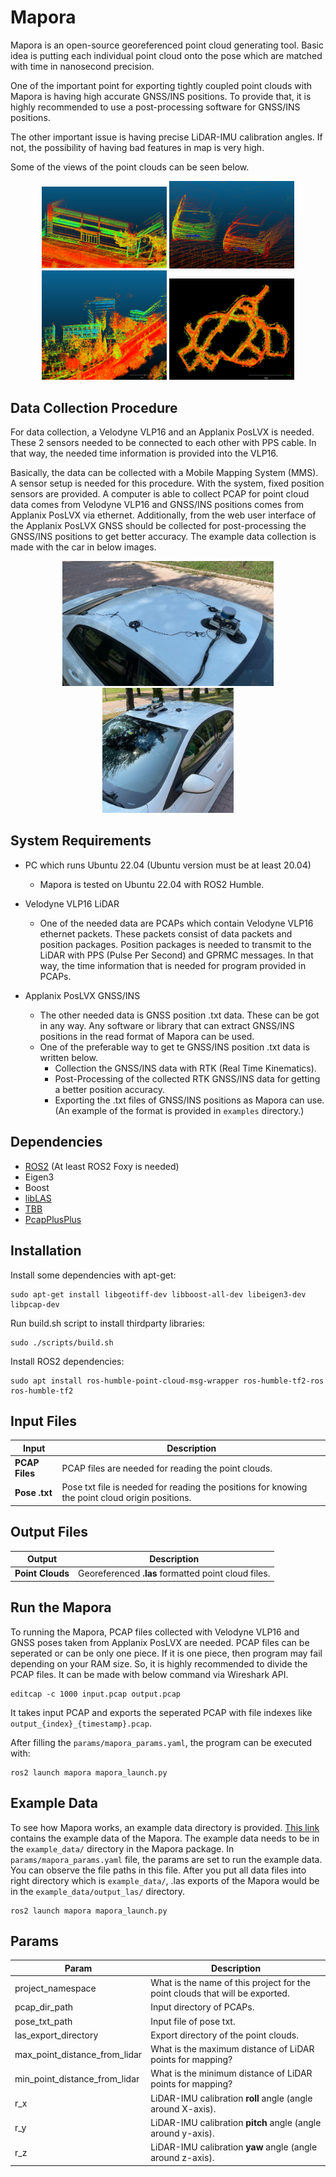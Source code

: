 # Mapora
Mapora is an open-source georeferenced point cloud generating tool.
Basic idea is putting each individual point cloud onto the pose which are matched with time in nanosecond precision.

One of the important point for exporting tightly coupled point clouds with Mapora is having
high accurate GNSS/INS positions. To provide that, it is highly recommended to use a post-processing
software for GNSS/INS positions.

The other important issue is having precise LiDAR-IMU calibration angles. If not, the possibility of
having bad features in map is very high.


Some of the views of the point clouds can be seen below.

<p align='center'>
    <img src="images/mapora_building.png" alt="mapora_building" width="200"/>
    <img src="images/mapora_cars.png" alt="mapora_cars" width="200"/>
    <img src="images/mapora_environment.png" alt="mapora_environment" width="200"/>
    <img src="images/mapora_map.png" alt="mapora_map" width="200"/>
</p>



## Data Collection Procedure
For data collection, a Velodyne VLP16 and an Applanix PosLVX is needed.
These 2 sensors needed to be connected to each other with PPS cable. In that way,
the needed time information is provided into the VLP16.

Basically, the data can be collected with a Mobile Mapping System (MMS).
A sensor setup is needed for this procedure. With the system, fixed position sensors are provided.
A computer is able to collect PCAP for point cloud data comes from Velodyne VLP16 and GNSS/INS positions
comes from Applanix PosLVX via ethernet. Additionally, from the web user interface of the Applanix PosLVX
GNSS should be collected for post-processing the GNSS/INS positions to get better accuracy.
The example data collection is made with the car in below images.

<p align="center">
  <img src="images/mapora_setup1.png" alt="mapora_setup1" height="200px"/>
  <img src="images/mapora_setup2.png" alt="mapora_setup2" height="200px"/>
</p>


## System Requirements
- PC which runs Ubuntu 22.04 (Ubuntu version must be at least 20.04)
  - Mapora is tested on Ubuntu 22.04 with ROS2 Humble.


- Velodyne VLP16 LiDAR
  - One of the needed data are PCAPs which contain Velodyne VLP16 ethernet packets. These packets consist of
    data packets and position packages. Position packages is needed to transmit to the LiDAR with
    PPS (Pulse Per Second) and GPRMC messages. In that way, the time information that is needed
    for program provided in PCAPs.


- Applanix PosLVX GNSS/INS
  - The other needed data is GNSS position .txt data. These can be got in any way. Any software or
    library that can extract GNSS/INS positions in the read format of Mapora can be used.
  - One of the preferable way to get te GNSS/INS position .txt data is written below.
    - Collection the GNSS/INS data with RTK (Real Time Kinematics).
    - Post-Processing of the collected RTK GNSS/INS data for getting a better position accuracy.
    - Exporting the .txt files of GNSS/INS positions as Mapora can use. (An example of the
      format is provided in ```examples``` directory.)

## Dependencies

- [ROS2](https://docs.ros.org/en/humble/Installation.html) (At least ROS2 Foxy is needed)
- Eigen3
- Boost
- [libLAS](https://liblas.org/start.html#installation)
- [TBB](https://github.com/wjakob/tbb.git)
- [PcapPlusPlus](https://pcapplusplus.github.io/docs/install#build-from-source)

## Installation

Install some dependencies with apt-get:
```
sudo apt-get install libgeotiff-dev libboost-all-dev libeigen3-dev libpcap-dev
```

Run build.sh script to install thirdparty libraries:
```
sudo ./scripts/build.sh
```

Install ROS2 dependencies:
```
sudo apt install ros-humble-point-cloud-msg-wrapper ros-humble-tf2-ros ros-humble-tf2
```

## Input Files
| Input     | Description |
|-----------| ----------- |
| **PCAP Files**    | PCAP files are needed for reading the point clouds. |
| **Pose .txt** | Pose txt file is needed for reading the positions for knowing the point cloud origin positions. |

## Output Files
| Output               | Description |
|----------------------| ----------- |
| **Point Clouds**     | Georeferenced **.las** formatted point cloud files. |

## Run the Mapora
To running the Mapora, PCAP files collected with Velodyne VLP16 and GNSS poses taken from Applanix PosLVX are needed.
PCAP files can be seperated or can be only one piece. If it is one piece, then program may fail depending on your RAM size.
So, it is highly recommended to divide the PCAP files. It can be made with below command via Wireshark API.

```
editcap -c 1000 input.pcap output.pcap
```
It takes input PCAP and exports the seperated PCAP with file indexes like ```output_{index}_{timestamp}.pcap```.

After filling the ```params/mapora_params.yaml```, the program can be executed with:
```
ros2 launch mapora mapora_launch.py
```

## Example Data
To see how Mapora works, an example data directory is provided.
[This link](https://drive.google.com/drive/folders/1RuBxHYMV7cQG5IW_brsrCt3bjpDQ-Hcw?usp=drive_link) contains the example data of the Mapora.
The example data needs to be in the ```example_data/``` directory in the Mapora package.
In ```params/mapora_params.yaml``` file, the params are set to run the example data. You can observe the file paths in this file.
After you put all data files into right directory which is ```example_data/```, .las exports of the Mapora would be in
the ```example_data/output_las/``` directory.
```
ros2 launch mapora mapora_launch.py
```


## Params

| Param     | Description                                                                 |
|-----------|-----------------------------------------------------------------------------|
| project_namespace    | What is the name of this project for the point clouds that will be exported. |
| pcap_dir_path | Input directory of PCAPs.                                                   |
| pose_txt_path | Input file of pose txt.                                                     |
| las_export_directory | Export directory of the point clouds.                                       |
| max_point_distance_from_lidar | What is the maximum distance of LiDAR points for mapping?                   |
| min_point_distance_from_lidar | What is the minimum distance of LiDAR points for mapping?                   |
| r_x | LiDAR-IMU calibration **roll** angle (angle around X-axis).                 |
| r_y | LiDAR-IMU calibration **pitch** angle (angle around y-axis).                |
| r_z | LiDAR-IMU calibration **yaw** angle (angle around z-axis).                  |

